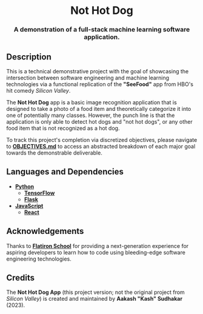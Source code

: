 <h1 align="center">Not Hot Dog</h1>
<h3 align="center">A demonstration of a full-stack machine learning software application.</h3>

## Description

This is a technical demonstrative project with the goal of showcasing the intersection between software engineering and machine learning technologies via a functional replication of the **"SeeFood"** app from HBO's hit comedy _Silicon Valley_. 

The **Not Hot Dog** app is a basic image recognition application that is designed to take a photo of a food item and theoretically categorize it into one of potentially many classes. However, the punch line is that the application is only able to detect hot dogs and "not hot dogs", or any other food item that is not recognized as a hot dog. 

To track this project's completion via discretized objectives, please navigate to **[OBJECTIVES.md](OBJECTIVES.md)** to access an abstracted breakdown of each major goal towards the demonstrable deliverable.

## Languages and Dependencies

* **[Python](https://docs.python.org/3/)**
    * **[TensorFlow](https://www.tensorflow.org/api_docs)**
    * **[Flask](https://flask.palletsprojects.com/en/2.3.x/)**
* **[JavaScript](https://developer.mozilla.org/en-US/docs/Web/JavaScript)**
	* **[React](https://react.dev/)**

## Acknowledgements

Thanks to **[Flatiron School](https://flatironschool.com/welcome-to-flatiron-school/)** for providing a next-generation experience for aspiring developers to learn how to code using bleeding-edge software engineering technologies. 

## Credits

The **Not Hot Dog App** (this project version; not the original project from _Silicon Valley_) is created and maintained by **Aakash "Kash" Sudhakar** (2023).